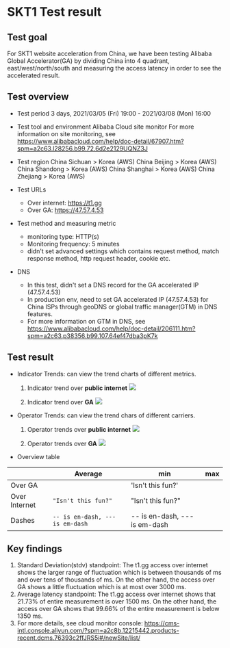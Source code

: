 # SKT1 Test result
## Test goal
For SKT1 website acceleration from China, we have been testing Alibaba Global Accelerator(GA) by dividing China into 4 quadrant, east/west/north/south and measuring the access latency in order to see the accelerated result.

## Test overview

 * Test period
3 days, 2021/03/05 (Fri) 19:00 - 2021/03/08 (Mon) 16:00
 
 * Test tool and environment
Alibaba Cloud site monitor
For more information on site monitoring, see https://www.alibabacloud.com/help/doc-detail/67907.htm?spm=a2c63.l28256.b99.72.6d2e2129UQNZ3J

 * Test region
China Sichuan > Korea (AWS)
China Beijing > Korea (AWS)
China Shandong > Korea (AWS)
China Shanghai > Korea (AWS)
China Zhejiang > Korea (AWS)

 * Test URLs
	 * Over internet: https://t1.gg
	 * Over GA: https://47.57.4.53

* Test method and measuring metric
	* monitoring type: HTTP(s)
	* Monitoring frequency: 5 minutes
	* didn't set advanced settings which contains request method, match response method, http request header, cookie etc.

* DNS
	* In this test, didn't set a DNS record for the GA accelerated IP (47.57.4.53)
	* In production env, need to set GA accelerated IP (47.57.4.53) for China ISPs through geoDNS or global traffic manager(GTM) in DNS features.
	* For more information on GTM in DNS, see
https://www.alibabacloud.com/help/doc-detail/206111.htm?spm=a2c63.p38356.b99.107.64ef47dba3pK7k

## Test result
* Indicator Trends: can view the trend charts of different metrics.
	1. Indicator trend over **public internet**
![](https://github.com/rnlduaeo/alibaba/blob/master/indicator_trend_internet.png?raw=true)

	2. Indicator trend over **GA**
![](https://github.com/rnlduaeo/alibaba/blob/master/indicator_trend_ga.png?raw=true)

* Operator Trends: can view the trend chars of different carriers.
	1. Operator trends over **public internet**
![](https://github.com/rnlduaeo/alibaba/blob/master/operator_trend_internet.png?raw=true)

	2. Operator trends over **GA**
![](https://github.com/rnlduaeo/alibaba/blob/master/operator_trend_ga.png?raw=true)

* Overview table

|    |Average | min     | max |
|-----------|---------|---------|---------|
|Over GA|           |'Isn't this fun?'            |
|Over Internet |`"Isn't this fun?"`            |"Isn't this fun?"            |
|Dashes          |`-- is en-dash, --- is em-dash`|-- is en-dash, --- is em-dash|







## Key findings
1. Standard Deviation(stdv) standpoint: 
The t1.gg access over internet shows the larger range of fluctuation which is between thousands of ms and over tens of thousands of ms. On the other hand, the access over GA shows a little fluctuation which is at most over 3000 ms. 
2. Average latency standpoint:
The t1.gg access over internet shows that 21.73% of entire measurement is over 1500 ms. On the other hand, the access over GA shows that 99.66% of the entire measurement is below 1350 ms.
3. For more details, see cloud monitor console:
https://cms-intl.console.aliyun.com/?spm=a2c8b.12215442.products-recent.dcms.76393c2ffJRS5i#/newSite/list/

<!--stackedit_data:
eyJoaXN0b3J5IjpbMTIyNDMyMDIxOSwtNDEzMTE2NjI3LDg4MT
I4MjA2NSw2NTYxMDI2NDEsLTE2MzE4ODUzMjMsLTEzNTE4NTg4
NiwtMTkzNTg1MDc3NiwtNzQzNjM5Nzg1LDc1ODEzNTI0NCwxND
c3NjIwMjcxLC0xNzk4NzczMTUxXX0=
-->
